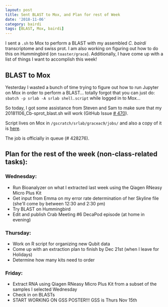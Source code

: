 ```yaml
---
layout: post
title: Sent BLAST to Mox, and Plan for rest of Week
date: '2018-11-06'
category: bairdi
tags: [BLAST, Mox, bairdi]
---
```

I sent a ```.sh``` to Mox to perform a BLAST with my assembled _C. bairdi_ transcriptome and swiss prot. I am also working on figuring out how to do this on Hummingbird (on ```toaster/grace```). Additionally, I have come up with a list of things I want to accomplish this week!

## BLAST to Mox
Yesterday I wasted a bunch of time trying to figure out how to run Jupyter on Mox in order to perform a BLAST... totally forgot that you can just do: ```sbatch -p srlab -A srlab shell.script``` while logged in to Mox... 

So today, I got some assistance from Steven and Sam to make sure that my 20181106_Cb-sprot_blast.sh will work (GitHub Issue [# 470](https://github.com/RobertsLab/resources/issues/470)). 

Script lives on Mox in ```/gscratch/srlab/graceac9/jobs/``` and also a copy of it is [here](https://github.com/fish546-2018/grace-Cbairdi-transcriptome/blob/master/scripts/20181106_Cbairdi-sprot_BLAST.sh). 

The job is officially in queue (# 428276).

## Plan for the rest of the week (non-class-related tasks):
### Wednesday:    
- Run Bioanalyzer on what I extracted last week using the Qiagen RNeasy Micro Plus Kit
- Get input from Emma on my error rate determination of her Skyline file (she'll come by between 12:30 and 2:30 pm) 
- Try BLAST on Hummingbird
- Edit and publish Crab Meeting #6 DecaPod episode (at home in evening)

### Thursday: 
- Work on R script for organizing new Qubit data
- Come up with an extraction plan to finish by Dec 21st (when I leave for Holidays)
- Determine how many kits need to order

### Friday:
- Extract RNA using Qiagen RNeasy Micro Plus Kit from a subset of the samples I selected Wednesday
- Check in on BLASTs
- START WORKING ON GSS POSTER!!! GSS is Thurs Nov 15th
